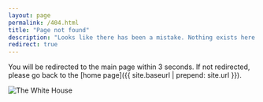 ```yaml
---
layout: page
permalink: /404.html
title: "Page not found"
description: "Looks like there has been a mistake. Nothing exists here."
redirect: true
---
```

You will be redirected to the main page within 3 seconds. If not redirected, please go back to the [home page]({{ site.baseurl | prepend: site.url }}).

<div>
    <img src="https://upload.wikimedia.org/wikipedia/commons/9/95/The_White_House_-_54409525537_%28cropped%29.jpg" alt="The White House">
</div>